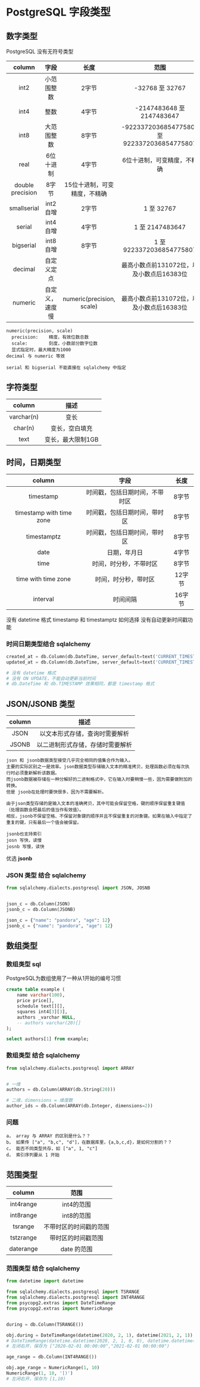 # PostgreSQL 字段类型

## 数字类型

PostgreSQL 没有无符号类型

| column | 字段 | 长度 | 范围 |
| :-: | :-: | :-: | :-: |
| int2 | 小范围整数 | 2字节 | -32768 至 32767 |
| int4 | 整数 | 4字节 | -2147483648 至 2147483647 |
| int8 | 大范围整数 | 8字节 | -9223372036854775808 至 9223372036854775807 |
| real | 6位十进制 | 4字节 | 6位十进制，可变精度，不精确 |
| double precision | 8字节 | 15位十进制，可变精度，不精确 |
| smallserial | int2 自增 | 2字节 | 1 至 32767 |
| serial | int4 自增 | 4字节 | 1 至 2147483647 |
| bigserial | int8 自增 | 8字节 | 1 至 9223372036854775807 |
| decimal | 自定义定点 |  | 最高小数点前131072位，以及小数点后16383位 |
| numeric | 自定义，速度慢 | numeric(precision, scale) | 最高小数点前131072位，以及小数点后16383位 |

```text
numeric(precision, scale)
  precision:    精度，有效位数总数
  scale:        刻度，小数部分数字位数
  显式指定时，最大精度为1000
decimal 与 numeric 等效

serial 和 bigserial 不能直接在 sqlalchemy 中指定
```

## 字符类型

| column | 描述 |
| :-: | :-: |
| varchar(n) | 变长 |
| char(n) | 变长，空白填充 |
| text | 变长，最大限制1GB |

## 时间，日期类型

| column | 字段 | 长度 |
| :-: | :-: | :-: |
| timestamp | 时间戳，包括日期时间，不带时区 | 8字节 |
| timestamp with time zone | 时间戳，包括日期时间，带时区 | 8字节 |
| timestamptz | 时间戳，包括日期时间，带时区 | 8字节 |
| date | 日期，年月日 | 4字节 |
| time | 时间，时分秒，不带时区 | 8字节 |
| time with time zone | 时间，时分秒，带时区 | 12字节 |
| interval | 时间间隔 | 16字节 |

没有 datetime 格式
timestamp 和 timestamptz 如何选择
没有自动更新时间戳功能

### 时间日期类型结合 sqlalchemy

```python
created_at = db.Column(db.DateTime, server_default=text('CURRENT_TIMESTAMP'))
updated_at = db.Column(db.DateTime, server_default=text('CURRENT_TIMESTAMP'), onupdate=text('CURRENT_TIMESTAMP'))

# 没有 datetime 格式
# 没有 ON UPDATE，不能自动更新当前时间
# db.DateTime 和 db.TIMESTAMP 效果相同，都是 timestamp 格式
```

## JSON/JSONB 类型

| column | 描述 |
| :-: | :-: |
| JSON | 以文本形式存储，查询时需要解析 |
| JSONB | 以二进制形式存储，存储时需要解析 |

```text
json 和 jsonb数据类型接受几乎完全相同的值集合作为输入。
主要的实际区别之一是效率。json数据类型存储输入文本的精准拷贝，处理函数必须在每次执行时必须重新解析该数据。
而jsonb数据被存储在一种分解好的二进制格式中，它在输入时要稍慢一些，因为需要做附加的转换。
但是 jsonb在处理时要快很多，因为不需要解析。

由于json类型存储的是输入文本的准确拷贝，其中可能会保留空格，键的顺序保留重复键值（处理函数会把最后的值当作有效值）。
相反，jsonb不保留空格、不保留对象键的顺序并且不保留重复的对象键。如果在输入中指定了重复的键，只有最后一个值会被保留。

jsonb也支持索引
josn 写快，读慢
josnb 写慢，读快
```

优选 **jsonb**

### JSON 类型 结合 sqlalchemy

```python
from sqlalchemy.dialects.postgresql import JSON, JOSNB


json_c = db.Column(JSON)
jsonb_c = db.Column(JSONB)

json_c = {"name": "pandora", "age": 12}
jsonb_c = {"name": "pandora", "age": 12}
```

## 数组类型

### 数组类型 sql

PostgreSQL为数组使用了一种从1开始的编号习惯

```sql
create table example (
    name varchar(100),
    price price[],
    schedule text[][],
    squares int4[3][3],
    authors _varchar NULL,
    -- authors varchar(20)[]
);

select authors[1] from example;
```

### 数组类型 结合 sqlalchemy

```python
from sqlalchemy.dialects.postgresql import ARRAY


# 一维
authors = db.Column(ARRAY(db.String(20)))

# 二维，dimensions = 维度数
author_ids = db.Column(ARRAY(db.Integer, dimensions=2))
```

### 问题

```text
a， array 与 ARRAY 的区别是什么？？
b， 如果传 ["a", "b,c", "d"]，在数据库里，{a,b,c,d}，是如何分割的？？
c， 能否不同类型共存，如 ["a", 1, "c"]
d， 索引序列要从 1 开始
```

## 范围类型

| column | 范围 |
| :-: | :-: |
| int4range | int4的范围 |
| int8range | int8的范围 |
| tsrange | 不带时区的时间戳的范围 |
| tstzrange | 带时区的时间戳范围 |
| daterange | date 的范围 |

### 范围类型 结合 sqlalchemy

```python
from datetime import datetime

from sqlalchemy.dialects.postgresql import TSRANGE
from sqlalchemy.dialects.postgresql import INT4RANGE
from psycopg2.extras import DateTimeRange
from psycopg2.extras import NumericRange


during = db.Column(TSRANGE())

obj.during = DateTimeRange(datetime(2020, 2, 1), datetime(2021, 2, 1))
# DateTimeRange(datetime.datetime(2020, 2, 1, 0, 0), datetime.datetime(2021, 2, 1, 0, 0), '[)')
# 左闭右开，保存为 ["2020-02-01 00:00:00","2021-02-01 00:00:00")

age_range = db.Column(INT4RANGE())

obj.age_range = NumericRange(1, 10)
NumericRange(1, 10, '[)')
# 左闭右开，保存为 [1,10)
```
